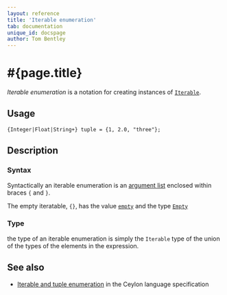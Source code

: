 ```yaml
---
layout: reference
title: 'Iterable enumeration'
tab: documentation
unique_id: docspage
author: Tom Bentley
---
```


# #{page.title}

_Iterable enumeration_ is a notation for creating instances of
[`Iterable`](#{site.urls.apidoc_current}/Iterable.type.html).

## Usage 

<!-- try: -->
    {Integer|Float|String+} tuple = {1, 2.0, "three"};

## Description

### Syntax

Syntactically an iterable enumeration is an 
[argument list](../argument-list/) enclosed 
within braces `{` and `}`.

The empty iteratable, `{}`, has the value 
[`empty`](#{site.urls.apidoc_current}/index.html#empty) and the type
[`Empty`](#{site.urls.apidoc_current}/Empty.type.html)

### Type

the type of an iterable enumeration is simply the `Iterable` 
type of the union of the types of the elements in the expression.


## See also

* [Iterable and tuple enumeration](#{site.urls.spec_current}#enumeration) 
  in the Ceylon language specification
